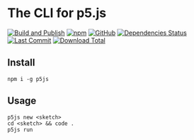 # The CLI for p5.js

[![Build and Publish](https://github.com/archtaurus/p5js-cli/actions/workflows/publish.yml/badge.svg)](https://github.com/archtaurus/p5js-cli/actions/workflows/publish.yml)
[![npm](https://img.shields.io/npm/v/p5js)](https://www.npmjs.com/package/p5js)
[![GitHub](https://img.shields.io/github/license/archtaurus/p5js-cli)](https://github.com/archtaurus/p5js-cli/blob/master/LICENSE)
[![Dependencies Status](https://status.david-dm.org/gh/archtaurus/p5js-cli.svg)](https://www.npmjs.com/package/p5js?activeTab=dependencies)
[![Last Commit](https://img.shields.io/github/last-commit/archtaurus/p5js-cli)](https://github.com/archtaurus/p5js-cli)
[![Download Total](https://img.shields.io/npm/dt/p5js)](https://www.npmjs.com/package/p5js)

## Install

``` shell
npm i -g p5js
```

## Usage

``` shell
p5js new <sketch>
cd <sketch> && code .
p5js run
```
